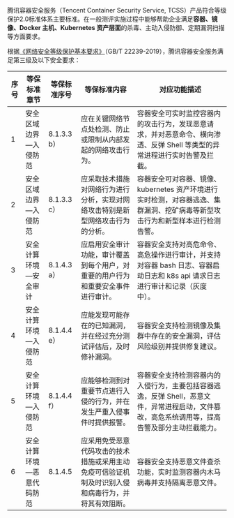 腾讯容器安全服务（Tencent Container Security Service, TCSS）产品符合等级保护2.0标准体系主要标准。在一般测评实施过程中能够帮助企业满足**容器、镜像、Docker 主机、Kubernetes 资产层面**的杀毒、主动入侵防御、定期漏洞扫描等方面要求。

根据[《网络安全等级保护基本要求》](http://openstd.samr.gov.cn/bzgk/gb/newGbInfo?hcno=BAFB47E8874764186BDB7865E8344DAF)（GB/T 22239-2019），腾讯容器安全服务满足第三级及以下安全要求：

| 序号 | 等保标准章节              | 等保标准序号 | 等保标准内容                                                 | 对应功能描述                                                 |
| ---- | ------------------------- | ------------ | ------------------------------------------------------------ | ------------------------------------------------------------ |
| 1    | 安全区域边界—入侵防范     | 8.1.3.3 b）  | 应在关键网络节点处检测、防止或限制从内部发起的网络攻击行为。 | 容器安全可实时监控容器内的攻击行为，发现恶意请求，并对恶意命令、横向渗透、反弹 Shell 等类型的异常进程进行实时告警及拦截。 |
| 2    | 安全区域边界—入侵防范     | 8.1.3.3 c）  | 应采取技术措施对网络行为进行分析，实现对网络攻击特别是新型网络攻击行为的分析。 | 容器安全可对容器、镜像、kubernetes 资产环境进行实时检测，对容器逃逸、集群漏洞、挖矿病毒等新型攻击行为和新型样本进行检测告警。 |
| 3    | 安全计算环境—安全审计     | 8.1.4.3 a）  | 应启用安全审计功能，审计覆盖到每个用户，对重要的用户行为和重要安全事件进行审计。 | 容器安全支持对高危命令、高危操作进行审计，并支持对容器 bash 日志、容器启动日志和 k8s api 请求日志进行审计和记录（灰度中）。 |
| 4    | 安全计算环境—入侵防范     | 8.1.4.4 e）  | 应能发现可能存在的已知漏洞，并在经过充分测试评估后，及时修补漏洞。 | 容器安全支持检测镜像及集群中存在的安全漏洞，评估风险级别并提供修复建议。 |
| 5    | 安全计算环境—入侵防范     | 8.1.4.4 f）  | 应能够检测到对重要节点进行入侵的行为，并在发生严重入侵事件时提供报警。 | 容器安全支持检测容器内的入侵行为，主要包括容器逃逸，反弹 Shell，恶意文件，异常进程启动，文件篡改，高危系统调用等，提高告警及部分主动拦截能力。 |
| 6    | 安全计算环境—恶意代码防范 | 8.1.4.5      | 应采用免受恶意代码攻击的技术措施或采用主动免疫可信验证机制及时识别入侵和病毒行为，并将其有效阻断。 | 容器安全支持恶意文件查杀功能，实时监测容器内木马病毒并支持隔离恶意文件。 |

